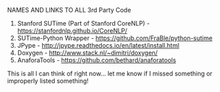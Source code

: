 NAMES AND LINKS TO ALL 3rd Party Code

1. Stanford SUTime (Part of Stanford CoreNLP) - https://stanfordnlp.github.io/CoreNLP/
2. SUTime-Python Wrapper - https://github.com/FraBle/python-sutime
3. JPype - http://jpype.readthedocs.io/en/latest/install.html
4. Doxygen - http://www.stack.nl/~dimitri/doxygen/
5. AnaforaTools - https://github.com/bethard/anaforatools

This is all I can think of right now... let me know if I missed something or improperly listed something!
